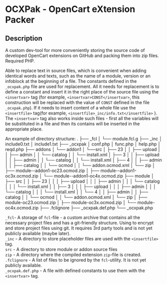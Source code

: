# OCXPak - OpenCart eXtension Packer

## Description
A custom dev-tool for more conveniently storing the source code of developed OpenCart extensions on GitHub and packing them into zip files. Required PHP.

Able to replace text in source files, which is convenient when adding identical words and texts, such as the name of a module, version or an infoblock at the beginning of a file.
The constants defined in the `_ocxpak.php` file are used for replacement. All it needs for replacement is to define a constant and insert it in the right place of the source file using the `<insertvar>` tag (for example, `<insertvar>CONST</insertvar>`, this construction will be replaced with the value of `CONST` defined in the file `_ocxpak.php`). If it needs to insert content of a whole file use the `<insertfile>` tag(for example, `<insertfile>_inc/info.txt</insertfile>` ). The `<insertvar>` tag also works inside such files - first all the variables will be substituted in a file and then its contains will be inserted in the appropriate place.

An example of directory structure:
.
├── _fcl
│   └── module.fcl.g
├── _inc
│       include0.txt
│       include1.txt
├── _ocxpak
│       conf.php
│       func.php
│       help.php
│       reqd.php
├── addons
│   └── addon1
│       └──src
│           ├── 23
│           │   ├── upload
│           │   ├── admin
│           │   └── catalog
│           │   └── install.xml
│           ├── 3
│           │   ├── upload
│           │   ├── admin
│           │   └── catalog
│           │   └── install.xml
│           ├── 4
│           │   ├── admin
│           │   ├── catalog
│           │   └── ocmod
│           │       └── addon.ocmod.xml
│           └── zip
│               ├── module--addon1-oc23.ocmod.zip
│               ├── module--addon1-oc3x.ocmod.zip
│               └── module--addon1-oc4x.ocmod.zip
├── module
│   ├── src
│   │   ├── 23
│   │   │   ├── upload
│   │   │   ├── admin
│   │   │   └── catalog
│   │   │   └── install.xml
│   │   ├── 3
│   │   │   ├── upload
│   │   │   ├── admin
│   │   │   └── catalog
│   │   │   └── install.xml
│   │   └── 4
│   │       ├── admin
│   │       ├── catalog
│   │       └── ocmod
│   │           └── addon.ocmod.xml
│   └── zip
│       ├── module-oc23.ocmod.zip
│       ├── module-oc3x.ocmod.zip
│       └── module-oc4x.ocmod.zip
├── .fclignore
├── _ocxpak.def.php
└── _ocxpak.php


`_fcl`- A storage of `fcl`-file - a custom archive that contains all the necessary project files and has a git-friendly structure. Using to encrypt and store project files using git. It requires 3rd party tools and is not yet publicly available (maybe later).  
`_inc` - A directory to store placeholder files are used with the `<insertfile>` tag.  
`src` - A directory to store module or addon source files  
`zip` - A directory where the compiled extension `zip`-file is created.  
`.fclignore` - A list of files to be ignored by the `fcl`-utility. It is not yet publicly available.  
`_ocxpak.def.php` - A file with defined constants to use them with the `<insertvar>` tag.
